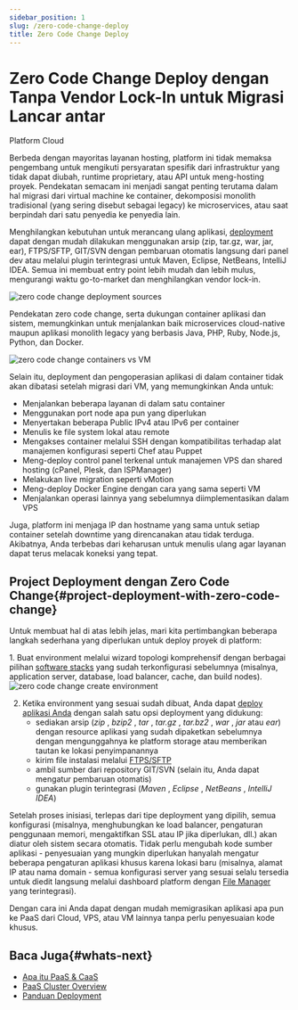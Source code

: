 ```yaml
---
sidebar_position: 1
slug: /zero-code-change-deploy
title: Zero Code Change Deploy
---
```

# Zero Code Change Deploy dengan Tanpa Vendor Lock-In untuk Migrasi Lancar antar
Platform Cloud

Berbeda dengan mayoritas layanan hosting, platform ini tidak memaksa pengembang
untuk mengikuti persyaratan spesifik dari infrastruktur yang tidak dapat diubah,
runtime proprietary, atau API untuk meng-hosting proyek. Pendekatan semacam ini
menjadi sangat penting terutama dalam hal migrasi dari virtual machine ke
container, dekomposisi monolith tradisional (yang sering disebut sebagai
legacy) ke microservices, atau saat berpindah dari satu penyedia ke penyedia
lain.

Menghilangkan kebutuhan untuk merancang ulang aplikasi,
[deployment](<https://docs.dewacloud.com/docs/deployment-guide>) dapat dengan mudah dilakukan menggunakan arsip (zip, tar.gz, war, jar,
ear), FTPS/SFTP, GIT/SVN dengan pembaruan otomatis langsung dari panel dev atau
melalui plugin terintegrasi untuk Maven, Eclipse, NetBeans, IntelliJ IDEA.
Semua ini membuat entry point lebih mudah dan lebih mulus, mengurangi waktu
go-to-market dan menghilangkan vendor lock-in.

![zero code change deployment sources](#)

Pendekatan zero code change, serta dukungan container aplikasi dan sistem,
memungkinkan untuk menjalankan baik microservices cloud-native maupun aplikasi
monolith legacy yang berbasis Java, PHP, Ruby, Node.js, Python, dan Docker.

![zero code change containers vs VM](#)

Selain itu, deployment dan pengoperasian aplikasi di dalam container tidak akan
dibatasi setelah migrasi dari VM, yang memungkinkan Anda untuk:

  * Menjalankan beberapa layanan di dalam satu container
  * Menggunakan port node apa pun yang diperlukan
  * Menyertakan beberapa Public IPv4 atau IPv6 per container
  * Menulis ke file system lokal atau remote
  * Mengakses container melalui SSH dengan kompatibilitas terhadap alat manajemen konfigurasi seperti Chef atau Puppet
  * Meng-deploy control panel terkenal untuk manajemen VPS dan shared hosting (cPanel, Plesk, dan ISPManager)
  * Melakukan live migration seperti vMotion
  * Meng-deploy Docker Engine dengan cara yang sama seperti VM
  * Menjalankan operasi lainnya yang sebelumnya diimplementasikan dalam VPS

Juga, platform ini menjaga IP dan hostname yang sama untuk setiap container
setelah downtime yang direncanakan atau tidak terduga. Akibatnya, Anda
terbebas dari keharusan untuk menulis ulang agar layanan dapat terus melacak
koneksi yang tepat.

## Project Deployment dengan Zero Code Change{#project-deployment-with-zero-code-change}

Untuk membuat hal di atas lebih jelas, mari kita pertimbangkan beberapa langkah
sederhana yang diperlukan untuk deploy proyek di platform:

1\. Buat environment melalui wizard topologi komprehensif dengan berbagai
pilihan [software stacks](<https://docs.dewacloud.com/docs/software-stacks-versions>)
yang sudah terkonfigurasi sebelumnya (misalnya, application server, database,
load balancer, cache, dan build nodes). ![zero code change create environment](#)

  2. Ketika environment yang sesuai sudah dibuat, Anda dapat [deploy aplikasi Anda](<https://docs.dewacloud.com/docs/deployment-guide>) dengan salah satu opsi deployment yang didukung:
     * sediakan arsip (_zip_ , _bzip2_ , _tar_ , _tar.gz_ , _tar.bz2_ , _war_ , _jar_ atau _ear_) dengan resource aplikasi yang sudah dipaketkan sebelumnya dengan mengunggahnya ke platform storage atau memberikan tautan ke lokasi penyimpanannya
     * kirim file instalasi melalui [FTPS/SFTP](<https://docs.dewacloud.com/docs/ftp-ftps-support>)
     * ambil sumber dari repository GIT/SVN (selain itu, Anda dapat mengatur pembaruan otomatis)
     * gunakan plugin terintegrasi (_Maven_ , _Eclipse_ , _NetBeans_ , _IntelliJ IDEA_)

Setelah proses inisiasi, terlepas dari tipe deployment yang dipilih, semua
konfigurasi (misalnya, menghubungkan ke load balancer, pengaturan penggunaan
memori, mengaktifkan SSL atau IP jika diperlukan, dll.) akan diatur oleh sistem
secara otomatis. Tidak perlu mengubah kode sumber aplikasi - penyesuaian yang
mungkin diperlukan hanyalah mengatur beberapa pengaturan aplikasi khusus
karena lokasi baru (misalnya, alamat IP atau nama domain - semua konfigurasi
server yang sesuai selalu tersedia untuk diedit langsung melalui dashboard
platform dengan [File Manager](<https://docs.dewacloud.com/docs/application-configuration>) yang terintegrasi).

Dengan cara ini Anda dapat dengan mudah memigrasikan aplikasi apa pun ke PaaS
dari Cloud, VPS, atau VM lainnya tanpa perlu penyesuaian kode khusus.

## Baca Juga{#whats-next}

  * [Apa itu PaaS & CaaS](<https://docs.dewacloud.com/docs/what-is-paas-and-caas/>)
  * [PaaS Cluster Overview](<https://docs.dewacloud.com/docs/software-stacks-versions/>)
  * [Panduan Deployment](<https://docs.dewacloud.com/docs/deployment-guide/>)